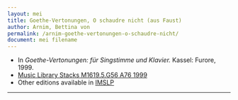 ```yaml
---
layout: mei
title: Goethe-Vertonungen, O schaudre nicht (aus Faust)
author: Arnim, Bettina von
permalink: /arnim-goethe-vertonungen-o-schaudre-nicht/
document: mei filename
---
```


- In *Goethe-Vertonungen: für Singstimme und Klavier.* Kassel: Furore, 1999.
- <a href="https://tufts-primo.hosted.exlibrisgroup.com/permalink/f/bnf7qa/01TUN_ALMA2194665740003851" target="_blank">Music Library Stacks M1619.5.G56 A76 1999</a>
- Other editions available in <a href="https://imslp.org/wiki/Gedichte_von_Goethe_in_Compositionen_(Friedlaender%2C_Max)" target="_blank">IMSLP</a>
---
